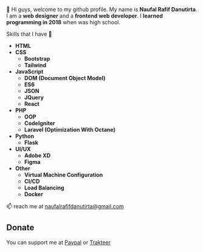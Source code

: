 

👋 Hi guys, welcome to my github profile. My name is **Naufal Rafif Danutirta**. I am a **web designer** and a **frontend web developer**.  I **learned programming in 2018** when was high school.

 Skills that I have 👀

 * **HTML**
 * **CSS**
   * **Bootstrap**
   * **Tailwind**
 * **JavaScript**
   * **DOM (Document Object Model)**
   * **ES6**
   * **JSON**
   * **JQuery**
   * **React**
 * **PHP**
   * **OOP**
   * **CodeIgniter**
   * **Laravel (Optimization With Octane)**
 * **Python**
   * **Flask**
 * **UI/UX**
   * **Adobe XD**
   * **Figma**
 * **Other**
   * **Virtual Machine Configuration**
   * **CI/CD**
   * **Load Balancing**
   * **Docker**
   
 📫 reach me at <a href="mailto:naufalrafifdanutirta@gmail.com">naufalrafifdanutirta@gmail.com</a>
 
  ## Donate
 You can support me at [Paypal](https://paypal.com/naufalrafif11) or [Trakteer](https://trakteer.id/naufalrafif)
